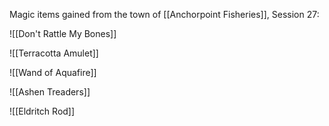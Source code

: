 Magic items gained from the town of [[Anchorpoint Fisheries]], Session 27:

![[Don't Rattle My Bones]]

![[Terracotta Amulet]]

![[Wand of Aquafire]]

![[Ashen Treaders]]

![[Eldritch Rod]]